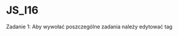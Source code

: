 # JS_I16

Zadanie 1:
Aby wywołać poszczególne zadania należy edytować tag <script> z odpowienim numerem zadania
